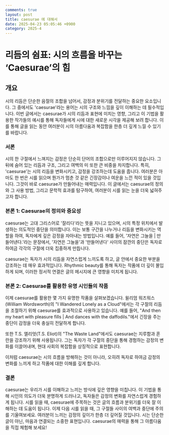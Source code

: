 ```yaml
---
comments: true
layout: post
title: caesurae 에 대해서
date: 2025-04-23 05:05:46 +0900
category: 2025-4
---
```


# 리듬의 쉼표: 시의 흐름을 바꾸는 ‘Caesurae’의 힘
## 개요
시의 리듬은 단순한 음절의 조합을 넘어서, 감정과 분위기를 전달하는 중요한 요소입니다. 그 중에서도 'caesurae'라는 용어는 시의 구조와 느낌을 깊이 이해하는 데 필수적입니다. 이번 글에서는 caesurae가 시의 리듬과 표현에 미치는 영향, 그리고 이 기법을 활용한 작가들의 예시를 통해 독자들에게 시에 대한 새로운 시각을 제공해 보려 합니다. 이를 통해 글을 읽는 동안 여러분이 시의 아름다움과 복잡함을 한층 더 깊게 느낄 수 있기를 바랍니다.

### 서론
시의 한 구절에서 느껴지는 감정은 단순히 단어의 조합으로만 이루어지지 않습니다. 그 뒤에 숨어 있는 리듬과 구조, 그리고 여백의 미 또한 큰 비중을 차지합니다. 특히, 'caesurae'는 시의 리듬을 변화시키고, 감정을 강조하는데 도움을 줍니다. 여러분은 아마도 한 번은 시를 읽으며 뭔가가 멈춘 것 같은 긴장감이나 여운을 느낀 적이 있을 것입니다. 그것이 바로 caesurae가 만들어내는 매력입니다. 이 글에서는 caesurae의 정의와 그 사용 방법, 그리고 문학적 효과를 탐구하여, 여러분이 시를 읽는 눈을 더욱 넓혀주고자 합니다.

### 본론 1: Caesurae의 정의와 중요성
caesurae는 고대 그리스어로 '잘리다'라는 뜻을 지니고 있으며, 시의 특정 위치에서 발생하는 의도적인 중단을 의미합니다. 이는 보통 구간을 나누거나 리듬을 변화시키는 역할을 하여, 독자에게 깊은 감정을 자아내는 방법입니다. 예를 들어, '자연은 그늘을 | 만들어낸다.'라는 문장에서, '자연은 그늘을'과 '만들어낸다' 사이의 잠깐의 중단은 독자로 하여금 각각의 구절에 더욱 집중하게 만듭니다. 

caesurae는 독자가 시의 리듬을 자연스럽게 느끼도록 하고, 글 안에서 중요한 부분을 강조하는 데 매우 효과적입니다. Rhythmic beauty를 통해 독자는 작품에 더 깊이 몰입하게 되며, 이러한 정서적 연결은 글의 메시지에 큰 영향을 미치게 됩니다. 

### 본론 2: Caesurae를 활용한 유명 시인들의 작품
이제 caesurae를 활용한 몇 가지 유명한 작품을 살펴보겠습니다. 윌리엄 워즈워스(William Wordsworth)의 "I Wandered Lonely as a Cloud"에서는 각 구절의 리듬을 조절하기 위해 caesurae를 효과적으로 사용하고 있습니다. 예를 들어, "And then my heart with pleasure fills | And dances with the daffodils."에서 긴장을 주는 중단이 감정을 더욱 충실히 전달하게 합니다.

또한 T.S. 엘리엇(T.S. Eliot)의 "The Waste Land"에서도 caesurae는 지루함과 혼란을 강조하기 위해 사용됩니다. 그는 독자가 각 구절의 중단을 통해 경험하는 감정의 변화를 이끌어내며, 현대 사회의 복잡함을 상징적으로 표현합니다.

이처럼 caesurae는 시의 흐름을 방해하는 것이 아니라, 오히려 독자로 하여금 감정의 변화를 느끼게 하고 작품에 대한 이해를 깊게 합니다.

### 결론
caesurae는 우리가 시를 이해하고 느끼는 방식에 깊은 영향을 미칩니다. 이 기법을 통해 시인의 의도가 더욱 분명하게 드러나고, 독자들은 감정의 변화를 자연스럽게 경험하게 됩니다. 시를 읽을 때, caesurae에 주목하는 것은 글의 흐름과 분위기를 더욱 잘 이해하는 데 도움이 됩니다. 이제 다음 시를 읽을 때, 그 구절들 사이의 여백과 중단에 주의를 기울여보세요. 여러분이 느끼는 감정의 깊이가 한층 더 깊어질 것입니다. 시는 단순한 글이 아닌, 마음과 연결되는 소중한 표현입니다. caesurae의 매력을 통해 그 아름다움을 직접 체험해 보세요!